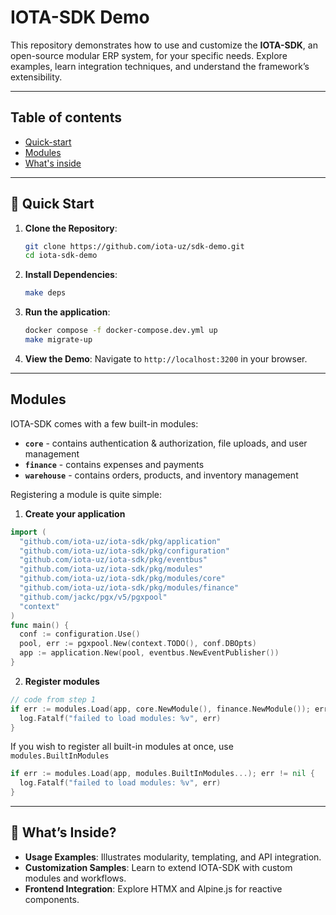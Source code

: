 # IOTA-SDK Demo

This repository demonstrates how to use and customize the **IOTA-SDK**, an open-source modular ERP system, for your
specific needs. Explore examples, learn integration techniques, and understand the framework’s extensibility.

---

## Table of contents
- [Quick-start](#quick-start)
- [Modules](#modules)
- [What's inside](#what-s-inside)

---

## 🚀 Quick Start

1. **Clone the Repository**:
   ```bash
   git clone https://github.com/iota-uz/sdk-demo.git
   cd iota-sdk-demo
   ```

2. **Install Dependencies**:
   ```bash
   make deps
   ```

3. **Run the application**:
   ```bash
   docker compose -f docker-compose.dev.yml up
   make migrate-up
   ```

4. **View the Demo**:
   Navigate to `http://localhost:3200` in your browser.

---

## Modules

IOTA-SDK comes with a few built-in modules: 

- **`core`** - contains authentication & authorization, file uploads, and user management
- **`finance`** - contains expenses and payments
- **`warehouse`** - contains orders, products, and inventory management

Registering a module is quite simple:
1. **Create your application**

```go
import (
  "github.com/iota-uz/iota-sdk/pkg/application"
  "github.com/iota-uz/iota-sdk/pkg/configuration"
  "github.com/iota-uz/iota-sdk/pkg/eventbus"
  "github.com/iota-uz/iota-sdk/pkg/modules"
  "github.com/iota-uz/iota-sdk/pkg/modules/core"
  "github.com/iota-uz/iota-sdk/pkg/modules/finance"
  "github.com/jackc/pgx/v5/pgxpool"
  "context"
)
func main() {
  conf := configuration.Use()
  pool, err := pgxpool.New(context.TODO(), conf.DBOpts)
  app := application.New(pool, eventbus.NewEventPublisher())
}
```
2. **Register modules**
```go
// code from step 1
if err := modules.Load(app, core.NewModule(), finance.NewModule()); err != nil {
  log.Fatalf("failed to load modules: %v", err)
}
```

If you wish to register all built-in modules at once, use `modules.BuiltInModules`

```go
if err := modules.Load(app, modules.BuiltInModules...); err != nil {
  log.Fatalf("failed to load modules: %v", err)
}
```

---

## 🧩 What’s Inside?

- **Usage Examples**: Illustrates modularity, templating, and API integration.
- **Customization Samples**: Learn to extend IOTA-SDK with custom modules and workflows.
- **Frontend Integration**: Explore HTMX and Alpine.js for reactive components.
